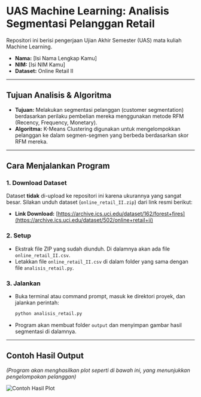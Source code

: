 # UAS Machine Learning: Analisis Segmentasi Pelanggan Retail

Repositori ini berisi pengerjaan Ujian Akhir Semester (UAS) mata kuliah Machine Learning.

- **Nama:** [Isi Nama Lengkap Kamu]
- **NIM:** [Isi NIM Kamu]
- **Dataset:** Online Retail II

---

## Tujuan Analisis & Algoritma

* **Tujuan:** Melakukan segmentasi pelanggan (customer segmentation) berdasarkan perilaku pembelian mereka menggunakan metode RFM (Recency, Frequency, Monetary).
* **Algoritma:** K-Means Clustering digunakan untuk mengelompokkan pelanggan ke dalam segmen-segmen yang berbeda berdasarkan skor RFM mereka.

---

## Cara Menjalankan Program

### 1. Download Dataset
Dataset **tidak** di-upload ke repositori ini karena ukurannya yang sangat besar. Silakan unduh dataset (`online_retail_II.zip`) dari link resmi berikut:

* **Link Download:** [https://archive.ics.uci.edu/dataset/162/forest+fires](https://archive.ics.uci.edu/dataset/502/online+retail+ii)

### 2. Setup
* Ekstrak file ZIP yang sudah diunduh. Di dalamnya akan ada file `online_retail_II.csv`.
* Letakkan file `online_retail_II.csv` di dalam folder yang sama dengan file `analisis_retail.py`.

### 3. Jalankan
* Buka terminal atau command prompt, masuk ke direktori proyek, dan jalankan perintah:
    ```bash
    python analisis_retail.py
    ```
* Program akan membuat folder `output` dan menyimpan gambar hasil segmentasi di dalamnya.

---

## Contoh Hasil Output

*(Program akan menghasilkan plot seperti di bawah ini, yang menunjukkan pengelompokan pelanggan)*

![Contoh Hasil Plot](https://i.imgur.com/8E2Z8gH.png)
